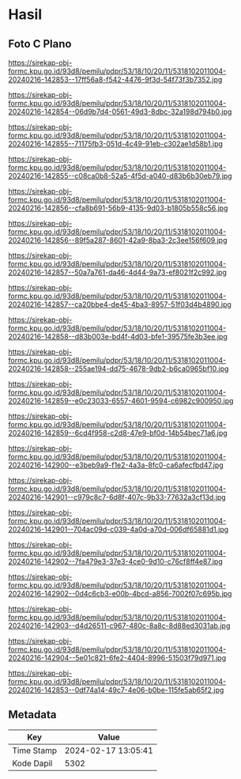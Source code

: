 # Hasil

## Foto C Plano

https://sirekap-obj-formc.kpu.go.id/93d8/pemilu/pdpr/53/18/10/20/11/5318102011004-20240216-142853--17ff56a8-f542-4476-9f3d-54f73f3b7352.jpg

https://sirekap-obj-formc.kpu.go.id/93d8/pemilu/pdpr/53/18/10/20/11/5318102011004-20240216-142854--06d9b7d4-0561-49d3-8dbc-32a198d794b0.jpg

https://sirekap-obj-formc.kpu.go.id/93d8/pemilu/pdpr/53/18/10/20/11/5318102011004-20240216-142855--71175fb3-051d-4c49-91eb-c302ae1d58b1.jpg

https://sirekap-obj-formc.kpu.go.id/93d8/pemilu/pdpr/53/18/10/20/11/5318102011004-20240216-142855--c08ca0b8-52a5-4f5d-a040-d83b6b30eb79.jpg

https://sirekap-obj-formc.kpu.go.id/93d8/pemilu/pdpr/53/18/10/20/11/5318102011004-20240216-142856--cfa8b691-56b9-4135-9d03-b1805b558c56.jpg

https://sirekap-obj-formc.kpu.go.id/93d8/pemilu/pdpr/53/18/10/20/11/5318102011004-20240216-142856--89f5a287-8601-42a9-8ba3-2c3ee156f609.jpg

https://sirekap-obj-formc.kpu.go.id/93d8/pemilu/pdpr/53/18/10/20/11/5318102011004-20240216-142857--50a7a761-da46-4d44-9a73-ef8021f2c992.jpg

https://sirekap-obj-formc.kpu.go.id/93d8/pemilu/pdpr/53/18/10/20/11/5318102011004-20240216-142857--ca20bbe4-de45-4ba3-8957-51f03d4b4890.jpg

https://sirekap-obj-formc.kpu.go.id/93d8/pemilu/pdpr/53/18/10/20/11/5318102011004-20240216-142858--d83b003e-bd4f-4d03-bfe1-39575fe3b3ee.jpg

https://sirekap-obj-formc.kpu.go.id/93d8/pemilu/pdpr/53/18/10/20/11/5318102011004-20240216-142858--255ae194-dd75-4678-9db2-b6ca0965bf10.jpg

https://sirekap-obj-formc.kpu.go.id/93d8/pemilu/pdpr/53/18/10/20/11/5318102011004-20240216-142859--e0c23033-6557-4601-9594-c6982c900950.jpg

https://sirekap-obj-formc.kpu.go.id/93d8/pemilu/pdpr/53/18/10/20/11/5318102011004-20240216-142859--6cd4f958-c2d8-47e9-bf0d-14b54bec71a6.jpg

https://sirekap-obj-formc.kpu.go.id/93d8/pemilu/pdpr/53/18/10/20/11/5318102011004-20240216-142900--e3beb9a9-f1e2-4a3a-8fc0-ca6afecfbd47.jpg

https://sirekap-obj-formc.kpu.go.id/93d8/pemilu/pdpr/53/18/10/20/11/5318102011004-20240216-142901--c979c8c7-6d8f-407c-9b33-77632a3cf13d.jpg

https://sirekap-obj-formc.kpu.go.id/93d8/pemilu/pdpr/53/18/10/20/11/5318102011004-20240216-142901--704ac09d-c039-4a0d-a70d-006df65881d1.jpg

https://sirekap-obj-formc.kpu.go.id/93d8/pemilu/pdpr/53/18/10/20/11/5318102011004-20240216-142902--7fa479e3-37e3-4ce0-9d10-c76cf8ff4e87.jpg

https://sirekap-obj-formc.kpu.go.id/93d8/pemilu/pdpr/53/18/10/20/11/5318102011004-20240216-142902--0d4c6cb3-e00b-4bcd-a856-7002f07c695b.jpg

https://sirekap-obj-formc.kpu.go.id/93d8/pemilu/pdpr/53/18/10/20/11/5318102011004-20240216-142903--d4d26511-c967-480c-8a8c-8d88ed3031ab.jpg

https://sirekap-obj-formc.kpu.go.id/93d8/pemilu/pdpr/53/18/10/20/11/5318102011004-20240216-142904--5e01c821-6fe2-4404-8996-51503f79d971.jpg

https://sirekap-obj-formc.kpu.go.id/93d8/pemilu/pdpr/53/18/10/20/11/5318102011004-20240216-142853--0df74a14-49c7-4e06-b0be-115fe5ab65f2.jpg


## Metadata

| Key        | Value               |
| ---------- | ------------------- |
| Time Stamp | 2024-02-17 13:05:41 |
| Kode Dapil | 5302                |




